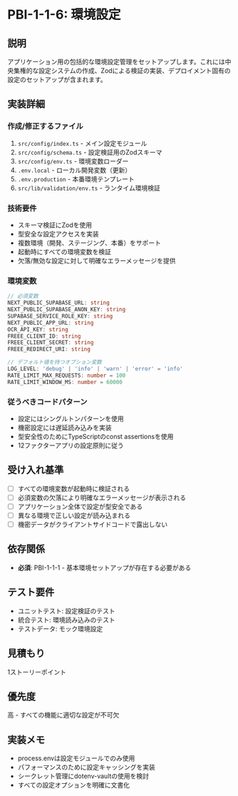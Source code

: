 # PBI-1-1-6: 環境設定

## 説明

アプリケーション用の包括的な環境設定管理をセットアップします。これには中央集権的な設定システムの作成、Zodによる検証の実装、デプロイメント固有の設定のセットアップが含まれます。

## 実装詳細

### 作成/修正するファイル

1. `src/config/index.ts` - メイン設定モジュール
2. `src/config/schema.ts` - 設定検証用のZodスキーマ
3. `src/config/env.ts` - 環境変数ローダー
4. `.env.local` - ローカル開発変数（更新）
5. `.env.production` - 本番環境テンプレート
6. `src/lib/validation/env.ts` - ランタイム環境検証

### 技術要件

- スキーマ検証にZodを使用
- 型安全な設定アクセスを実装
- 複数環境（開発、ステージング、本番）をサポート
- 起動時にすべての環境変数を検証
- 欠落/無効な設定に対して明確なエラーメッセージを提供

### 環境変数

```typescript
// 必須変数
NEXT_PUBLIC_SUPABASE_URL: string
NEXT_PUBLIC_SUPABASE_ANON_KEY: string
SUPABASE_SERVICE_ROLE_KEY: string
NEXT_PUBLIC_APP_URL: string
OCR_API_KEY: string
FREEE_CLIENT_ID: string
FREEE_CLIENT_SECRET: string
FREEE_REDIRECT_URI: string

// デフォルト値を持つオプション変数
LOG_LEVEL: 'debug' | 'info' | 'warn' | 'error' = 'info'
RATE_LIMIT_MAX_REQUESTS: number = 100
RATE_LIMIT_WINDOW_MS: number = 60000
```

### 従うべきコードパターン

- 設定にはシングルトンパターンを使用
- 機密設定には遅延読み込みを実装
- 型安全性のためにTypeScriptのconst assertionsを使用
- 12ファクターアプリの設定原則に従う

## 受け入れ基準

- [ ] すべての環境変数が起動時に検証される
- [ ] 必須変数の欠落により明確なエラーメッセージが表示される
- [ ] アプリケーション全体で設定が型安全である
- [ ] 異なる環境で正しい設定が読み込まれる
- [ ] 機密データがクライアントサイドコードで露出しない

## 依存関係

- **必須**: PBI-1-1-1 - 基本環境セットアップが存在する必要がある

## テスト要件

- ユニットテスト: 設定検証のテスト
- 統合テスト: 環境読み込みのテスト
- テストデータ: モック環境設定

## 見積もり

1ストーリーポイント

## 優先度

高 - すべての機能に適切な設定が不可欠

## 実装メモ

- process.envは設定モジュールでのみ使用
- パフォーマンスのために設定キャッシングを実装
- シークレット管理にdotenv-vaultの使用を検討
- すべての設定オプションを明確に文書化
